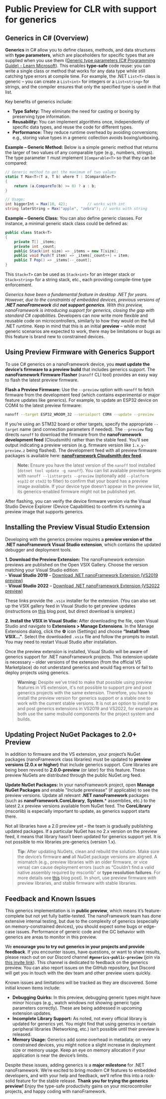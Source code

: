 # Public Preview for CLR with support for generics

## Generics in C# (Overview)

**Generics** in C# allow you to define classes, methods, and data structures with **type parameters**, which are placeholders for specific types that are supplied when you use them ([Generic type parameters (C# Programming Guide) - Learn Microsoft](https://learn.microsoft.com/dotnet/csharp/programming-guide/generics/generic-type-parameters?WT.mc_id=DT-MVP-5004179)). This enables **type-safe** code reuse: you can write a single class or method that works for any data type while still catching type errors at compile time. For example, the .NET `List<T>` class is generic – you can create a `List<int>` for integers or a `List<string>` for strings, and the compiler ensures that only the specified type is used in that list.

Key benefits of generics include:

- **Type Safety:** They eliminate the need for casting or boxing by preserving type information.  
- **Reusability:** You can implement algorithms once, independently of specific data types, and reuse the code for different types.  
- **Performance:** They reduce runtime overhead by avoiding conversions; e.g., storing value types in a generic collection avoids boxing/unboxing.

**Example – Generic Method:** Below is a simple generic method that returns the larger of two values of any comparable type (e.g., numbers, strings). The type parameter `T` must implement `IComparable<T>` so that they can be compared:

```csharp
// Generic method to get the maximum of two values
static T Max<T>(T a, T b) where T : IComparable<T>
{
    return (a.CompareTo(b) >= 0) ? a : b;
}

// Usage:
int biggerInt = Max(10, 42);         // works with int
string laterString = Max("apple", "zebra"); // works with string
```

**Example – Generic Class:** You can also define generic classes. For instance, a minimal generic stack class could be defined as: 

```csharp
public class Stack<T>
{
    private T[] _items;
    private int _count;
    public Stack(int size) => _items = new T[size];
    public void Push(T item) => _items[_count++] = item;
    public T Pop() => _items[--_count];
}
```

This `Stack<T>` can be used as `Stack<int>` for an integer stack or `Stack<string>` for a string stack, etc., each providing compile-time type enforcement.

*Generics have been a fundamental feature in desktop .NET for years. However, due to the constraints of embedded devices, previous versions of **.NET nanoFramework** did **not support generics**. With this preview, nanoFramework is introducing support for generics, closing the gap with standard C# capabilities.* Developers can now write more flexible and reusable code on microcontrollers, similarly to how they would on the full .NET runtime. Keep in mind that this is an initial **preview** – while most generic scenarios are expected to work, there may be limitations or bugs as this feature is brand new to constrained devices.

## Using Preview Firmware with Generics Support

To use C# generics on a nanoFramework device, you **must update the device’s firmware to a preview build** that includes generics support. The **nanoFramework Firmware Flasher** (`nanoff` CLI tool) provides an easy way to flash the latest preview firmware.

**Flash a Preview Firmware:** Use the `--preview` option with `nanoff` to fetch firmware from the development feed (which contains experimental or major feature updates like generics).
For example, to update an ESP32 device on COM4 to the latest preview firmware:

```bash
nanoff --target ESP32_WROOM_32 --serialport COM4 --update --preview
```

If you’re using an STM32 board or other targets, specify the appropriate `--target` name (and connection parameters if needed). The `--preview` flag directs `nanoff` to download the firmware from the **nanoFramework development feed** (Cloudsmith) rather than the stable feed. You’ll see output indicating a preview version (e.g. firmware version like `1.x.y-preview.z` being flashed). The development feed with all preview firmware packages is available here: **[nanoFramework Cloudsmith dev feed](https://cloudsmith.io/~net-nanoframework/repos/nanoframework-images-dev/packages/)**.

> **Note:** Ensure you have the latest version of the `nanoff` tool installed (`dotnet tool update -g nanoff`). You can list available preview targets with `nanoff --listtargets --preview` (optionally add `--platform esp32` or `stm32` to filter) to confirm that your board has a preview image available. If your device type doesn’t appear in the preview list, its generics-enabled firmware might not be published yet.

After flashing, you can verify the device firmware version via the Visual Studio Device Explorer (Device Capabilities) to confirm it’s running a preview image that supports generics.

## Installing the Preview Visual Studio Extension

Developing with the generics preview requires a **preview version of the .NET nanoFramework Visual Studio extension**, which contains the updated debugger and deployment tools.

**1. Download the Preview Extension:** The nanoFramework extension previews are published on the Open VSIX Gallery. Choose the version matching your Visual Studio edition:  
    - **Visual Studio 2019** – [Download .NET nanoFramework Extension (VS2019 preview)](https://www.vsixgallery.com/extension/455f2be5-bb07-451e-b351-a9faf3018dc9)  
    - **Visual Studio 2022** – [Download .NET nanoFramework Extension (VS2022 preview)](https://www.vsixgallery.com/extension/bf694e17-fa5f-4877-9317-6d3664b2689a)  

These links provide the `.vsix` installer for the extension. (You can also set up the VSIX gallery feed in Visual Studio to get preview updates (instructions on [this](https://nanoframework.net/setup-visual-studio-to-access-preview-versions-feed/#:~:text=3,along%20with%20the%20following%20URL) blog post, but direct download is simplest.)

**2. Install the VSIX in Visual Studio:** After downloading the file, open Visual Studio and navigate to **Extensions > Manage Extensions**. In the Manage Extensions dialog, click the **⚙️** icon (Settings) and choose **“Install from VSIX…”**. Select the downloaded `.vsix` file and follow the prompts to install. You may need to restart Visual Studio after installation.

Once the preview extension is installed, Visual Studio will be aware of generics support for .NET nanoFramework projects. This extension update is necessary – older versions of the extension (from the official VS Marketplace) do not understand generics and would flag errors or fail to deploy projects using generics.

> **Warning:** Despite we've tried to make that possible using preview features in VS extension, it's not possible to support pre and post generics projects with the same extension. Therefore, you have to install the preview version for generics support or a stable one to work with the current stable versions. It is not an option to install pre and post generics extensions in VS2019 and VS2022, for example as both use the same msbuild components for the project system and builds.

## Updating Project NuGet Packages to 2.0+ Preview

In addition to firmware and the VS extension, your project’s NuGet packages (nanoFramework class libraries) must be updated to **preview versions (2.0.x or higher)** that include generics support. Core libraries are being been revved to **2.0.0-preview** (or later) for this feature. These preview NuGets are distributed through the public NuGet.org feed.

**Update NuGet Packages:** In your nanoFramework project, open **Manage NuGet Packages** and enable "Include prerelease" (if applicable) to see the preview versions. Update all relevant **.NET nanoFramework** packages (such as **nanoFramework.CoreLibrary**, **System.*** assemblies, etc.) to the latest 2.x preview versions available from NuGet feed. The **CoreLibrary** (mscorlib) is especially important to update, as generics support starts there.

Not all libraries have a 2.0 preview yet – the team is gradually publishing updated packages. If a particular NuGet has no 2.x version on the preview feed, it means that library hasn’t been updated for generics support yet. It is not possible to mix libraries pre-generics (version 1.x).

> **Tip:** After updating NuGets, clean and rebuild the solution. Make sure the device’s firmware **and** all NuGet package versions are aligned. A mismatch (e.g., preview libraries with an older firmware, or vice versa) can cause deployment errors (such as “Couldn’t find a valid native assembly required by mscorlib” or **type resolution failures**. For more details see [this](https://docs.nanoframework.net/content/faq/working-with-vs-extension.html#:~:text=This%20occurs%20when%20you%20are,blog%20post%20with%20the%20details) blog post). In short, use preview firmware *with* preview libraries, and stable firmware with stable libraries.

## Feedback and Known Issues

This generics implementation is in **public preview**, which means it’s feature-complete but not yet fully battle-tested. The nanoFramework team has done extensive internal testing, but due to the complexity of generics (especially on memory-constrained devices), you should expect some bugs or edge-case issues. Performance of generic code and the GC behavior with generics are areas to monitor in this preview.

We **encourage you to try out generics in your projects and provide feedback**. If you encounter issues, have questions, or want to share results, please reach out on our Discord channel **`#generics-public-preview`** (join via [this invite link](https://discord.gg/DNsKbqjnvn)). This channel is dedicated to feedback on the generics preview. You can also report issues on the GitHub repository, but Discord will get you in touch with the dev team and other preview users quickly.

Known issues and limitations will be tracked as they are discovered. Some initial known items include:

- **Debugging Quirks:** In this preview, debugging generic types might have minor hiccups (e.g., watch windows not showing generic type parameters correctly). These are being addressed in upcoming extension updates.
- **Incomplete Library Support:** As noted, not every official library is updated for generics yet. You might find that using generics in certain peripheral libraries (Networking, etc.) isn’t possible until their preview is released.
- **Memory Usage:** Generics add some overhead in metadata; on very constrained devices, you might notice a slight increase in deployment size or memory usage. Keep an eye on memory allocation if your application is near the device’s limits.

Despite these issues, adding generics is a **major milestone** for .NET nanoFramework. We’re excited to bring modern C# features to embedded developers, and with your help and feedback, we’ll refine this into a rock-solid feature for the stable release. **Thank you for trying the generics preview!** Enjoy the type-safe productivity gains on your microcontroller projects, and happy coding with nanoFramework.
